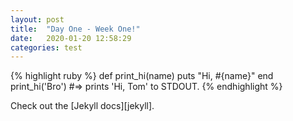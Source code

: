 ```yaml
---
layout: post
title:  "Day One - Week One!"
date:   2020-01-20 12:58:29
categories: test
---
```


{% highlight ruby %}
def print_hi(name)
  puts "Hi, #{name}"
end
print_hi('Bro')
#=> prints 'Hi, Tom' to STDOUT.
{% endhighlight %}

Check out the [Jekyll docs][jekyll].
